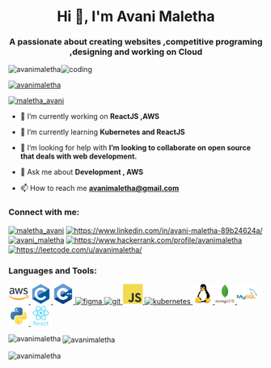 <h1 align="center">Hi 👋, I'm Avani Maletha</h1>
<h3 align="center">A passionate about creating websites ,competitive programing ,designing and working on Cloud</h3>
<img align="right" alt="coding" width="400" src="https://media.tenor.com/IF2JdxzmyN4AAAAi/coding-girl.gif">

<p align="left"> <img src="https://komarev.com/ghpvc/?username=avanimaletha&label=Profile%20views&color=0e75b6&style=flat" alt="avanimaletha" /> </p>

<p align="left"> <a href="https://github.com/ryo-ma/github-profile-trophy"><img src="https://github-profile-trophy.vercel.app/?username=avanimaletha" alt="avanimaletha" /></a> </p>

<p align="left"> <a href="https://twitter.com/maletha_avani" target="blank"><img src="https://img.shields.io/twitter/follow/maletha_avani?logo=twitter&style=for-the-badge" alt="maletha_avani" /></a> </p>

- 🔭 I’m currently working on **ReactJS ,AWS**

- 🌱 I’m currently learning **Kubernetes and ReactJS**

- 🤝 I’m looking for help with **I’m looking to collaborate on open source that deals with web development.**

- 💬 Ask me about **Development , AWS**

- 📫 How to reach me **avanimaletha@gmail.com**

<h3 align="left">Connect with me:</h3>
<p align="left">
<a href="https://twitter.com/maletha_avani" target="blank"><img align="center" src="https://raw.githubusercontent.com/rahuldkjain/github-profile-readme-generator/master/src/images/icons/Social/twitter.svg" alt="maletha_avani" height="30" width="40" /></a>
<a href="https://linkedin.com/in/https://www.linkedin.com/in/avani-maletha-89b24624a/" target="blank"><img align="center" src="https://raw.githubusercontent.com/rahuldkjain/github-profile-readme-generator/master/src/images/icons/Social/linked-in-alt.svg" alt="https://www.linkedin.com/in/avani-maletha-89b24624a/" height="30" width="40" /></a>
<a href="https://instagram.com/avani_maletha" target="blank"><img align="center" src="https://raw.githubusercontent.com/rahuldkjain/github-profile-readme-generator/master/src/images/icons/Social/instagram.svg" alt="avani_maletha" height="30" width="40" /></a>
<a href="https://www.hackerrank.com/https://www.hackerrank.com/profile/avanimaletha" target="blank"><img align="center" src="https://raw.githubusercontent.com/rahuldkjain/github-profile-readme-generator/master/src/images/icons/Social/hackerrank.svg" alt="https://www.hackerrank.com/profile/avanimaletha" height="30" width="40" /></a>
<a href="https://www.leetcode.com/https://leetcode.com/u/avanimaletha/" target="blank"><img align="center" src="https://raw.githubusercontent.com/rahuldkjain/github-profile-readme-generator/master/src/images/icons/Social/leet-code.svg" alt="https://leetcode.com/u/avanimaletha/" height="30" width="40" /></a>
</p>

<h3 align="left">Languages and Tools:</h3>
<p align="left"> <a href="https://aws.amazon.com" target="_blank" rel="noreferrer"> <img src="https://raw.githubusercontent.com/devicons/devicon/master/icons/amazonwebservices/amazonwebservices-original-wordmark.svg" alt="aws" width="40" height="40"/> </a> <a href="https://www.cprogramming.com/" target="_blank" rel="noreferrer"> <img src="https://raw.githubusercontent.com/devicons/devicon/master/icons/c/c-original.svg" alt="c" width="40" height="40"/> </a> <a href="https://www.w3schools.com/cpp/" target="_blank" rel="noreferrer"> <img src="https://raw.githubusercontent.com/devicons/devicon/master/icons/cplusplus/cplusplus-original.svg" alt="cplusplus" width="40" height="40"/> </a> <a href="https://www.figma.com/" target="_blank" rel="noreferrer"> <img src="https://www.vectorlogo.zone/logos/figma/figma-icon.svg" alt="figma" width="40" height="40"/> </a> <a href="https://git-scm.com/" target="_blank" rel="noreferrer"> <img src="https://www.vectorlogo.zone/logos/git-scm/git-scm-icon.svg" alt="git" width="40" height="40"/> </a> <a href="https://developer.mozilla.org/en-US/docs/Web/JavaScript" target="_blank" rel="noreferrer"> <img src="https://raw.githubusercontent.com/devicons/devicon/master/icons/javascript/javascript-original.svg" alt="javascript" width="40" height="40"/> </a> <a href="https://kubernetes.io" target="_blank" rel="noreferrer"> <img src="https://www.vectorlogo.zone/logos/kubernetes/kubernetes-icon.svg" alt="kubernetes" width="40" height="40"/> </a> <a href="https://www.linux.org/" target="_blank" rel="noreferrer"> <img src="https://raw.githubusercontent.com/devicons/devicon/master/icons/linux/linux-original.svg" alt="linux" width="40" height="40"/> </a> <a href="https://www.mongodb.com/" target="_blank" rel="noreferrer"> <img src="https://raw.githubusercontent.com/devicons/devicon/master/icons/mongodb/mongodb-original-wordmark.svg" alt="mongodb" width="40" height="40"/> </a> <a href="https://www.mysql.com/" target="_blank" rel="noreferrer"> <img src="https://raw.githubusercontent.com/devicons/devicon/master/icons/mysql/mysql-original-wordmark.svg" alt="mysql" width="40" height="40"/> </a> <a href="https://www.python.org" target="_blank" rel="noreferrer"> <img src="https://raw.githubusercontent.com/devicons/devicon/master/icons/python/python-original.svg" alt="python" width="40" height="40"/> </a> <a href="https://reactjs.org/" target="_blank" rel="noreferrer"> <img src="https://raw.githubusercontent.com/devicons/devicon/master/icons/react/react-original-wordmark.svg" alt="react" width="40" height="40"/> </a> </p>

<p><img align="left" src="https://github-readme-stats.vercel.app/api/top-langs?username=avanimaletha&show_icons=true&locale=en&layout=compact" alt="avanimaletha" /></p>

<p>&nbsp;<img align="center" src="https://github-readme-stats.vercel.app/api?username=avanimaletha&show_icons=true&locale=en" alt="avanimaletha" /></p>

<p><img align="center" src="https://github-readme-streak-stats.herokuapp.com/?user=avanimaletha&" alt="avanimaletha" /></p>

